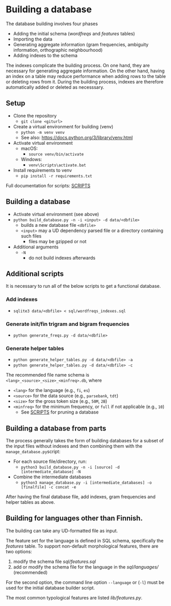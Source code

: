 # Building a database

The database building involves four phases
 - Adding the initial schema (_wordfreqs_ and _features_ tables)
 - Importing the data
 - Generating aggregate information (gram frequencies, ambiguity information, orthographic neighbourhood)
 - Adding indexes to the schema

The indexes complicate the building process. On one hand, they are necessary for generating aggregate information.
On the other hand, having an index on a table may reduce performance when adding rows to the table or deleting rows from it.
During the building process, indexes are therefore automatically added or deleted as necesssary.

## Setup
- Clone the repository
  - `git clone <giturl>`
- Create a virtual environment for building (venv)
  - `python -m venv venv`
  - See also: https://docs.python.org/3/library/venv.html
- Activate virtual environment
  - macOS:
    - `source venv/bin/activate`
  - Windows:
    - `venv\Scripts\activate.bat`
 - Install requirements to venv
   - `pip install -r requirements.txt`

Full documentation for scripts: [SCRIPTS](SCRIPTS.md)

## Building a database

- Activate virtual environment (see above)
- `python build_database.py -n -i <input> -d data/<dbfile>`
  - builds a new database file `<dbfile>`
  - `<input>` may a UD dependency parsed file or a directory containing such files
    - files may be gzipped or not
- Additional arguments
  - `-N`
    - do not build indexes afterwards

## Additional scripts

It is necessary to run all of the below scripts to get a functional database.

### Add indexes
 - `sqlite3 data/<dbfile> < sql/wordfreqs_indexes.sql`

### Generate init/fin trigram and bigram frequencies
 - `python generate_freqs.py -d data/<dbfile>`

### Generate helper tables
 - `python generate_helper_tables.py -d data/<dbfile> -a`
 - `python generate_helper_tables.py -d data/<dbfile> -c`

The recommended file name schema is `<lang>_<source>_<size>_<minfreq>.db`, where
 - `<lang>` for the language (e.g., `fi`, `es`)
 - `<source>` for the data source (e.g., `parsebank`, `tdt`)
 - `<size>` for the gross token size (e.g., `50M`, `2B`)
 - `<minfreq>` for the minimum frequency, or `full` if not applicable (e.g., `10`)
   - See [SCRIPTS](SCRIPTS.md) for pruning a database

## Building a database from parts

The process generally takes the form of building databases for a subset of the input files without indexes and then combining them with the `manage_database.py`script:
 - For each source file/directory, run:
   - `python3 build_database.py -n -i [source] -d [intermediate_database] -N`
 - Combine the intermediate databases
   - `python3 manage_database.py -i [intermediate_databases] -o [finalfile] -c concat -e`

After having the final database file, add indexes, gram frequencies and helper tables as above.

## Building for languages other than Finnish.

The building can take any UD-formatted file as input.

The feature set for the language is defined in SQL schema, specifically the _features_ table. To support non-default morphological features, there are two options:
1. modify the schema file _sql/features.sql_
2. add or modify the schema file for the language in the _sql/languages/_ (recommended)

For the second option, the command line option `--language` or (`-l`) must be used for the initial database builder script.

The most common typological features are listed _lib/features.py_.
